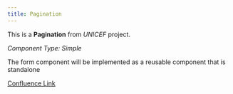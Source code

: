 ```yaml
---
title: Pagination
---
```


This is a **Pagination** from *UNICEF* project.

*Component Type: Simple*

The form component will be implemented as a reusable component that is standalone


[Confluence Link](https://confluence.mirum.agency:8443/display/UDTP4/Component+Matrix#ComponentMatrix-Pagination)
